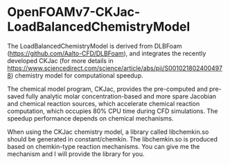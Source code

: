 # OpenFOAMv7-CKJac-LoadBalancedChemistryModel
The LoadBalancedChemistryModel is derived from DLBFoam (https://github.com/Aalto-CFD/DLBFoam), and integrates the recently developed CKJac (for more details in https://www.sciencedirect.com/science/article/abs/pii/S0010218024004978) chemistry model for computational speedup.

The chemical model program, CKJac, provides the pre-computed and pre-saved fully analytic molar concentration-based and more spare Jacobian and chemical reaction sources, which accelerate chemical reaction computation, which occupies 80% CPU time during CFD simulations. The speedup performance depends on chemical mechanisms.

When using the CKJac chemistry model, a library called libchemkin.so should be generated in constant/chemkin. The libchemkin.so is produced based on chemkin-type reaction mechanisms. You can give me the mechanism and I will provide the library for you.
